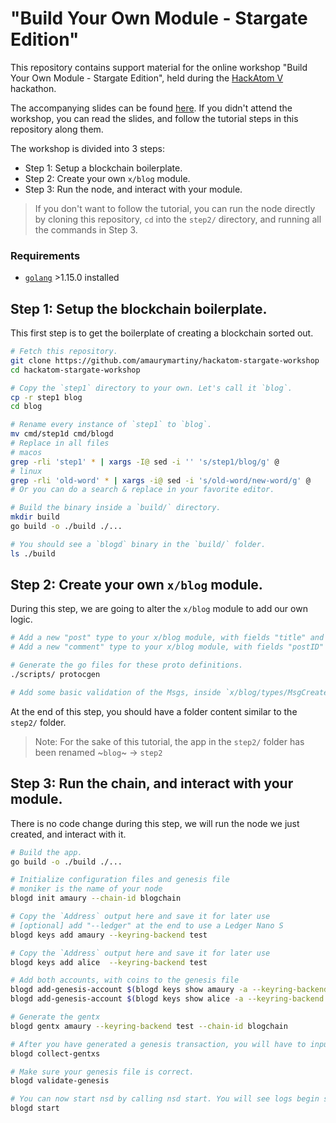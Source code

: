 # "Build Your Own Module - Stargate Edition"

This repository contains support material for the online workshop "Build Your Own Module - Stargate Edition", held during the [HackAtom V](https://five.hackatom.org/) hackathon.

The accompanying slides can be found [here](TODO). If you didn't attend the workshop, you can read the slides, and follow the tutorial steps in this repository along them.

The workshop is divided into 3 steps:

- Step 1: Setup a blockchain boilerplate.
- Step 2: Create your own `x/blog` module.
- Step 3: Run the node, and interact with your module.

> If you don't want to follow the tutorial, you can run the node directly by cloning this repository, `cd` into the `step2/` directory, and running all the commands in Step 3.

### Requirements

- [`golang`](https://golang.org/doc/install) >1.15.0 installed

## Step 1: Setup the blockchain boilerplate.

This first step is to get the boilerplate of creating a blockchain sorted out.

```bash
# Fetch this repository.
git clone https://github.com/amaurymartiny/hackatom-stargate-workshop
cd hackatom-stargate-workshop

# Copy the `step1` directory to your own. Let's call it `blog`.
cp -r step1 blog
cd blog

# Rename every instance of `step1` to `blog`.
mv cmd/step1d cmd/blogd
# Replace in all files
# macos
grep -rli 'step1' * | xargs -I@ sed -i '' 's/step1/blog/g' @
# linux
grep -rli 'old-word' * | xargs -i@ sed -i 's/old-word/new-word/g' @
# Or you can do a search & replace in your favorite editor.

# Build the binary inside a `build/` directory.
mkdir build
go build -o ./build ./...

# You should see a `blogd` binary in the `build/` folder.
ls ./build
```

## Step 2: Create your own `x/blog` module.

During this step, we are going to alter the `x/blog` module to add our own logic.

```bash
# Add a new "post" type to your x/blog module, with fields "title" and "body"
# Add a new "comment" type to your x/blog module, with fields "postID" and "body"

# Generate the go files for these proto definitions.
./scripts/ protocgen

# Add some basic validation of the Msgs, inside `x/blog/types/MsgCreate{Post,Comment}`.
```

At the end of this step, you should have a folder content similar to the `step2/` folder.

> Note: For the sake of this tutorial, the app in the `step2/` folder has been renamed ~`blog`~ -> `step2`

## Step 3: Run the chain, and interact with your module.

There is no code change during this step, we will run the node we just created, and interact with it.

```bash
# Build the app.
go build -o ./build ./...

# Initialize configuration files and genesis file
# moniker is the name of your node
blogd init amaury --chain-id blogchain

# Copy the `Address` output here and save it for later use
# [optional] add "--ledger" at the end to use a Ledger Nano S
blogd keys add amaury --keyring-backend test

# Copy the `Address` output here and save it for later use
blogd keys add alice  --keyring-backend test

# Add both accounts, with coins to the genesis file
blogd add-genesis-account $(blogd keys show amaury -a --keyring-backend test) 1000token,100000000stake
blogd add-genesis-account $(blogd keys show alice -a --keyring-backend test) 1000token,100000000stake

# Generate the gentx
blogd gentx amaury --keyring-backend test --chain-id blogchain

# After you have generated a genesis transaction, you will have to input the genTx into the genesis file, so that your blog chain is aware of the validators. To do so, run:
blogd collect-gentxs

# Make sure your genesis file is correct.
blogd validate-genesis

# You can now start nsd by calling nsd start. You will see logs begin streaming that represent blocks being produced, this will take a couple of seconds.
blogd start
```
